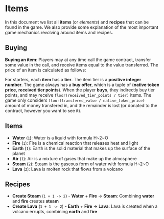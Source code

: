 # Items

In this document we list all **items** (or _elements_) and **recipes** that can be found in the game. We also provide some explanation of the most important game mechanics revolving around items and recipes.

## Buying

**Buying an item**: Players may at any time call the game contract, transfer some value in the call, and receive items equal to the value transferred. The price of an item is calculated as follows:

For starters, each **item** has a **tier**. The item tier is a **positive integer number**. The game always has a **buy offer**, which is a tuple of (**native token price**, **received tier points**). When the player **buys**, they indirectly buy tier points, and may receive `floor(received_tier_points / tier)` items. The game only considers `floor(transfered_value / native_token_price)` amount of money transfered in, and the remainder is lost (or donated to the contract, however you want to see it).

## Items

* **Water** (`1`): Water is a liquid with formula H~2~O
* **Fire** (`1`): Fire is a chemical reaction that releases heat and light
* **Earth** (`1`): Earth is the solid material that makes up the surface of the planet
* **Air** (`1`): Air is a mixture of gases that make up the atmosphere
* **Steam** (`2`): Steam is the gaseous form of water with formula H~2~O
* **Lava** (`2`): Lava is molten rock that flows from a volcano

## Recipes

* **Create Steam** (`1 + 1 -> 2`) - **Water** + **Fire** -> **Steam**: Combining **water** and **fire** creates **steam**
* **Create Lava** (`1 + 1 -> 2`) - **Earth** + **Fire** -> **Lava**: Lava is created when a volcano errupts, combining **earth** and **fire**

